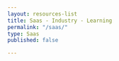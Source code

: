 ```yaml
---
layout: resources-list
title: Saas - Industry - Learning
permalink: "/saas/"
type: Saas
published: false

---
```


